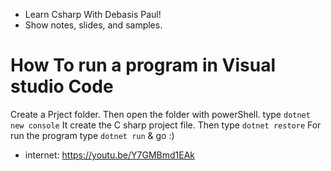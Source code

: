 - Learn Csharp With Debasis Paul!
- Show notes, slides, and samples.

# How To run a program in Visual studio Code
Create a Prject folder. Then open the folder with powerShell. type `dotnet new console` It create the C sharp project file. Then type `dotnet restore` For run the program type `dotnet run` & go :)
- internet: https://youtu.be/Y7GMBmd1EAk
